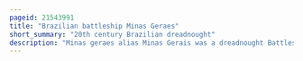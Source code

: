 ```yaml
---
pageid: 21543991
title: "Brazilian battleship Minas Geraes"
short_summary: "20th century Brazilian dreadnought"
description: "Minas geraes alias Minas Gerais was a dreadnought Battleship of the brazilian Navy. In Honor of the State of Minas gerais the Ship was laid down as the lead Ship of its Class in april 1907 making the Country the third Country to have a Dreadnought under Construction and sparking a naval Arm."
---
```

